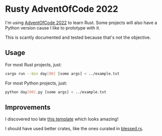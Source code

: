 # Rusty AdventOfCode 2022

I'm using [AdventOfCode 2022](https://adventofcode.com/2022) to learn Rust.
Some projects will also have a Python version cause I like to prototype with it.


This is scantly documented and tested because that's not the objective.

## Usage

For most Rust projects, just:

``` bash
cargo run --bin day[00] [some args] < ../example.txt
```

For most Python projects, just:

``` bash
python day[00].py [some args] < ../example.txt
```

## Improvements

I discovered too late [this template](https://github.com/fspoettel/advent-of-code-rust) which looks amazing!

I should have used better crates, like the ones curated in [blessed.rs](https://blessed.rs/crates).
